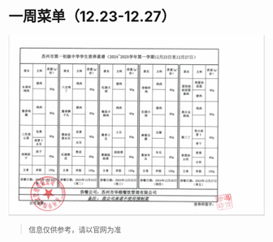 
# 一周菜单（12.23-12.27）

![img](https://raw.githubusercontent.com/apkqiu/apkqiu.github.io/main/public/food_img/一周菜单（12.23-12.27）_2024-12-23.png)

> 信息仅供参考，请以官网为准
